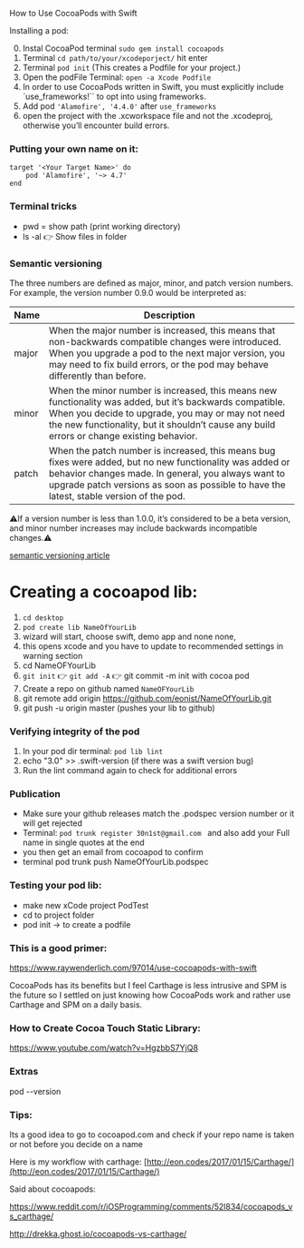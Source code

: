 How to Use CocoaPods with Swift <!--more--> 

Installing a pod: 

0. Instal CocoaPod terminal `sudo gem install cocoapods`
1. Terminal `cd path/to/your/xcodeporject/` hit enter
2. Terminal `pod init` (This creates a Podfile for your project.)
3. Open the podFile Terminal: `open -a Xcode Podfile`
4. In order to use CocoaPods written in Swift, you must explicitly include `use_frameworks!`` to opt into using frameworks. 
5. Add pod `'Alamofire', '4.4.0'` after `use_frameworks`
6. open the project with the .xcworkspace file and not the .xcodeproj, otherwise you’ll encounter build errors.


### Putting your own name on it:

```
target '<Your Target Name>' do
    pod 'Alamofire', '~> 4.7'
end
```


### Terminal tricks
- pwd = show path (print working directory)
- ls -al 👉 Show files in folder
### Semantic versioning 
The three numbers are defined as major, minor, and patch version numbers. For example, the version number 0.9.0 would be interpreted as:

| Name | Description |
| --- | --- |
| major | When the major number is increased, this means that non-backwards compatible changes were introduced. When you upgrade a pod to the next major version, you may need to fix build errors, or the pod may behave differently than before. |
| minor | When the minor number is increased, this means new functionality was added, but it’s backwards compatible. When you decide to upgrade, you may or may not need the new functionality, but it shouldn’t cause any build errors or change existing behavior. |
| patch | When the patch number is increased, this means bug fixes were added, but no new functionality was added or behavior changes made. In general, you always want to upgrade patch versions as soon as possible to have the latest, stable version of the pod. |

⚠️️If a version number is less than 1.0.0, it’s considered to be a beta version, and minor number increases may include backwards incompatible changes.⚠️️

[semantic versioning article]() 



# Creating a cocoapod lib:

1. `cd desktop`
2. `pod create lib NameOfYourLib`
3. wizard will start, choose swift, demo app and none none,
4. this opens xcode and you have to update to recommended settings in warning section
5. cd NameOFYourLib 
6. `git init` 👉 `git add -A` 👉 git commit -m init with cocoa pod
7. Create a repo on github named `NameOFYourLib`
7. git remote add origin https://github.com/eonist/NameOfYourLib.git
8. git push -u origin master (pushes your lib to github)


### Verifying integrity of the pod
1. In your pod dir terminal: `pod lib lint`
2. echo "3.0" >> .swift-version (if there was a swift version bug)
3. Run the lint command again to check for additional errors

### Publication 
- Make sure your github releases match the .podspec version number or it will get rejected
- Terminal: `pod trunk register 30n1st@gmail.com ` and also add your Full name in single quotes at the end
- you then get an email from cocoapod to confirm
- terminal pod trunk push NameOfYourLib.podspec 

### Testing your pod lib:
- make new xCode project PodTest
- cd to project folder
- pod init -> to create a podfile

### This is a good primer:  
https://www.raywenderlich.com/97014/use-cocoapods-with-swift

CocoaPods has its benefits but I feel Carthage is less intrusive and SPM is the future so I settled on just knowing how CocoaPods work and rather use Carthage and SPM on a daily basis. 

### How to Create Cocoa Touch Static Library:

https://www.youtube.com/watch?v=HgzbbS7YjQ8

### Extras 
pod --version

### Tips:
Its a good idea to go to cocoapod.com and check if your repo name is taken or not before you decide on a name


Here is my workflow with carthage: [http://eon.codes/2017/01/15/Carthage/](http://eon.codes/2017/01/15/Carthage/) 

Said about cocoapods:

https://www.reddit.com/r/iOSProgramming/comments/52l834/cocoapods_vs_carthage/

http://drekka.ghost.io/cocoapods-vs-carthage/
